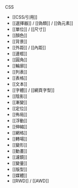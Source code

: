 CSS
- [[CSS/引用]]
- [[選擇器]] / [[偽類]] / [[偽元素]]
- [[單位]] / [[尺寸]]
- [[顏色]]
- [[背景]]
- [[外距]] / [[內距]]
- [[邊框]]
- [[圓角]]
- [[輪廓]]
- [[列表]]
- [[表格]]
- [[文本]]
- [[字體]] / [[網頁字型]]
- [[陰影]]
- [[漸變]]
- [[定位]]
- [[佈局]]
- [[浮動]]
- [[伸縮]]
- [[網格]]
- [[轉場]]
- [[變形]]
- [[動畫]]
- [[濾鏡]]
- [[變量]]
- [[版型]]
- [[媒體]]
- [[RWD]] / [[AWD]]